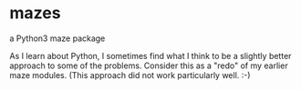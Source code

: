 # mazes
a Python3 maze package

As I learn about Python, I sometimes find what I think to be a slightly better approach to some of the problems.  Consider this as a "redo" of my earlier maze modules.  (This approach did not work particularly well. :-)
